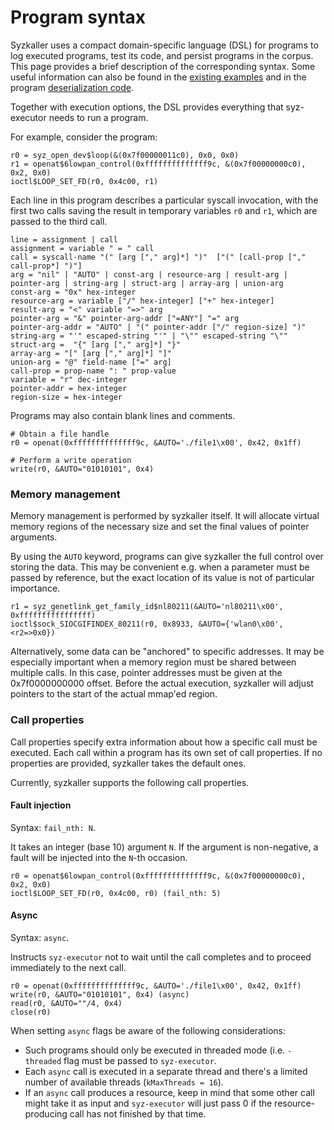 # Program syntax

Syzkaller uses a compact domain-specific language (DSL) for programs
to log executed programs, test its code, and persist programs in the
corpus. This page provides a brief description of the corresponding
syntax. Some useful information can also be found in the
[existing examples](/sys/linux/test) and in the program
[deserialization code](/prog/encoding.go).

Together with execution options, the DSL provides everything that
syz-executor needs to run a program.

For example, consider the program:
```
r0 = syz_open_dev$loop(&(0x7f00000011c0), 0x0, 0x0)
r1 = openat$6lowpan_control(0xffffffffffffff9c, &(0x7f00000000c0), 0x2, 0x0)
ioctl$LOOP_SET_FD(r0, 0x4c00, r1)
```

Each line in this program describes a particular syscall invocation,
with the first two calls saving the result in temporary variables `r0`
and `r1`, which are passed to the third call.

```
line = assignment | call
assignment = variable " = " call
call = syscall-name "(" [arg ["," arg]*] ")"  ["(" [call-prop ["," call-prop*] ")"]
arg = "nil" | "AUTO" | const-arg | resource-arg | result-arg | pointer-arg | string-arg | struct-arg | array-arg | union-arg
const-arg = "0x" hex-integer
resource-arg = variable ["/" hex-integer] ["+" hex-integer]
result-arg = "<" variable "=>" arg
pointer-arg = "&" pointer-arg-addr ["=ANY"] "=" arg
pointer-arg-addr = "AUTO" | "(" pointer-addr ["/" region-size] ")"
string-arg = "'" escaped-string "'" | "\"" escaped-string "\""
struct-arg =  "{" [arg ["," arg]*] "}"
array-arg = "[" [arg ["," arg]*] "]"
union-arg = "@" field-name ["=" arg]
call-prop = prop-name ": " prop-value
variable = "r" dec-integer
pointer-addr = hex-integer
region-size = hex-integer
```

Programs may also contain blank lines and comments.
```
# Obtain a file handle
r0 = openat(0xffffffffffffff9c, &AUTO='./file1\x00', 0x42, 0x1ff)

# Perform a write operation
write(r0, &AUTO="01010101", 0x4)
```

### Memory management

Memory management is performed by syzkaller itself. It will allocate
virtual memory regions of the necessary size and set the final values
of pointer arguments.

By using the `AUTO` keyword, programs can give syzkaller the full
control over storing the data. This may be convenient e.g. when a
parameter must be passed by reference, but the exact location of its
value is not of particular importance.

```
r1 = syz_genetlink_get_family_id$nl80211(&AUTO='nl80211\x00', 0xffffffffffffffff)
ioctl$sock_SIOCGIFINDEX_80211(r0, 0x8933, &AUTO={'wlan0\x00', <r2=>0x0})
```

Alternatively, some data can be "anchored" to specific addresses. It
may be especially important when a memory region must be shared
between multiple calls.  In this case, pointer addresses must be given
at the 0x7f0000000000 offset. Before the actual execution, syzkaller
will adjust pointers to the start of the actual mmap'ed region.

### Call properties

Call properties specify extra information about how a specific call
must be executed. Each call within a program has its own set of call
properties. If no properties are provided, syzkaller takes the default
ones.

Currently, syzkaller supports the following call properties.

#### Fault injection
Syntax: `fail_nth: N`.

It takes an integer (base 10) argument `N`. If the argument is
non-negative, a fault will be injected into the `N`-th occasion.

```
r0 = openat$6lowpan_control(0xffffffffffffff9c, &(0x7f00000000c0), 0x2, 0x0)
ioctl$LOOP_SET_FD(r0, 0x4c00, r0) (fail_nth: 5)
```

#### Async
Syntax: `async`.

Instructs `syz-executor` not to wait until the call completes and
to proceed immediately to the next call.

```
r0 = openat(0xffffffffffffff9c, &AUTO='./file1\x00', 0x42, 0x1ff)
write(r0, &AUTO="01010101", 0x4) (async)
read(r0, &AUTO=""/4, 0x4)
close(r0)
```

When setting `async` flags be aware of the following considerations:
* Such programs should only be executed in threaded mode (i.e. `-threaded`
flag must be passed to `syz-executor`.
* Each `async` call is executed in a separate thread and there's a
limited number of available threads (`kMaxThreads = 16`).
* If an `async` call produces a resource, keep in mind that some other call
might take it as input and `syz-executor` will just pass 0 if the resource-
producing call has not finished by that time.
